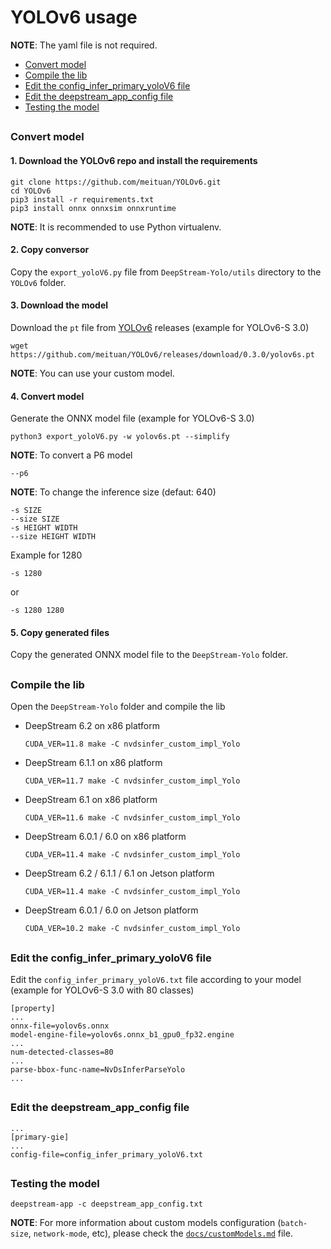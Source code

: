# YOLOv6 usage

**NOTE**: The yaml file is not required.

* [Convert model](#convert-model)
* [Compile the lib](#compile-the-lib)
* [Edit the config_infer_primary_yoloV6 file](#edit-the-config_infer_primary_yolov6-file)
* [Edit the deepstream_app_config file](#edit-the-deepstream_app_config-file)
* [Testing the model](#testing-the-model)

##

### Convert model

#### 1. Download the YOLOv6 repo and install the requirements

```
git clone https://github.com/meituan/YOLOv6.git
cd YOLOv6
pip3 install -r requirements.txt
pip3 install onnx onnxsim onnxruntime
```

**NOTE**: It is recommended to use Python virtualenv.

#### 2. Copy conversor

Copy the `export_yoloV6.py` file from `DeepStream-Yolo/utils` directory to the `YOLOv6` folder.

#### 3. Download the model

Download the `pt` file from [YOLOv6](https://github.com/meituan/YOLOv6/releases/) releases (example for YOLOv6-S 3.0)

```
wget https://github.com/meituan/YOLOv6/releases/download/0.3.0/yolov6s.pt
```

**NOTE**: You can use your custom model.

#### 4. Convert model

Generate the ONNX model file (example for YOLOv6-S 3.0)

```
python3 export_yoloV6.py -w yolov6s.pt --simplify
```

**NOTE**: To convert a P6 model

```
--p6
```

**NOTE**: To change the inference size (defaut: 640)

```
-s SIZE
--size SIZE
-s HEIGHT WIDTH
--size HEIGHT WIDTH
```

Example for 1280

```
-s 1280
```

or

```
-s 1280 1280
```

#### 5. Copy generated files

Copy the generated ONNX model file to the `DeepStream-Yolo` folder.

##

### Compile the lib

Open the `DeepStream-Yolo` folder and compile the lib

* DeepStream 6.2 on x86 platform

  ```
  CUDA_VER=11.8 make -C nvdsinfer_custom_impl_Yolo
  ```

* DeepStream 6.1.1 on x86 platform

  ```
  CUDA_VER=11.7 make -C nvdsinfer_custom_impl_Yolo
  ```

* DeepStream 6.1 on x86 platform

  ```
  CUDA_VER=11.6 make -C nvdsinfer_custom_impl_Yolo
  ```

* DeepStream 6.0.1 / 6.0 on x86 platform

  ```
  CUDA_VER=11.4 make -C nvdsinfer_custom_impl_Yolo
  ```

* DeepStream 6.2 / 6.1.1 / 6.1 on Jetson platform

  ```
  CUDA_VER=11.4 make -C nvdsinfer_custom_impl_Yolo
  ```

* DeepStream 6.0.1 / 6.0 on Jetson platform

  ```
  CUDA_VER=10.2 make -C nvdsinfer_custom_impl_Yolo
  ```

##

### Edit the config_infer_primary_yoloV6 file

Edit the `config_infer_primary_yoloV6.txt` file according to your model (example for YOLOv6-S 3.0 with 80 classes)

```
[property]
...
onnx-file=yolov6s.onnx
model-engine-file=yolov6s.onnx_b1_gpu0_fp32.engine
...
num-detected-classes=80
...
parse-bbox-func-name=NvDsInferParseYolo
...
```

##

### Edit the deepstream_app_config file

```
...
[primary-gie]
...
config-file=config_infer_primary_yoloV6.txt
```

##

### Testing the model

```
deepstream-app -c deepstream_app_config.txt
```

**NOTE**: For more information about custom models configuration (`batch-size`, `network-mode`, etc), please check the [`docs/customModels.md`](customModels.md) file.
